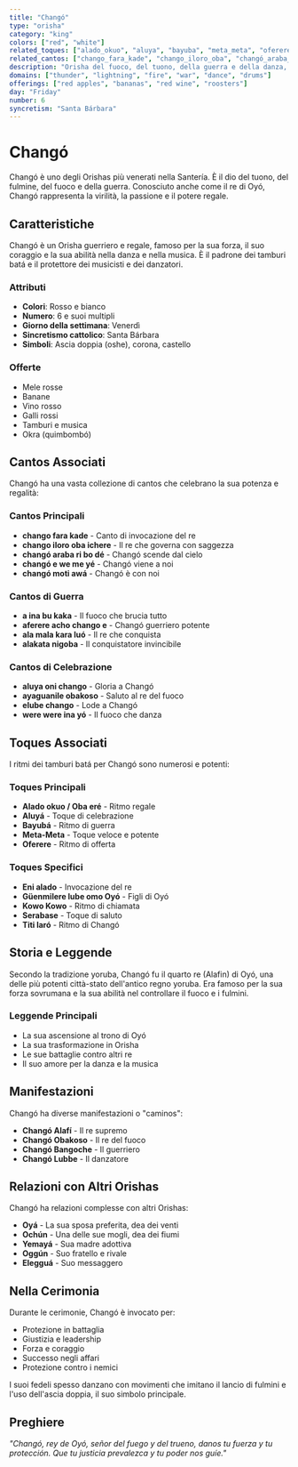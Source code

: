 ```yaml
---
title: "Changó"
type: "orisha"
category: "king"
colors: ["red", "white"]
related_toques: ["alado_okuo", "aluya", "bayuba", "meta_meta", "oferere"]
related_cantos: ["chango_fara_kade", "chango_iloro_oba", "changó_araba_ri_bo_dé"]
description: "Orisha del fuoco, del tuono, della guerra e della danza, re di Oyó"
domains: ["thunder", "lightning", "fire", "war", "dance", "drums"]
offerings: ["red apples", "bananas", "red wine", "roosters"]
day: "Friday"
number: 6
syncretism: "Santa Bárbara"
---
```


# Changó

Changó è uno degli Orishas più venerati nella Santería. È il dio del tuono, del fulmine, del fuoco e della guerra. Conosciuto anche come il re di Oyó, Changó rappresenta la virilità, la passione e il potere regale.

## Caratteristiche

Changó è un Orisha guerriero e regale, famoso per la sua forza, il suo coraggio e la sua abilità nella danza e nella musica. È il padrone dei tamburi batá e il protettore dei musicisti e dei danzatori.

### Attributi
- **Colori**: Rosso e bianco
- **Numero**: 6 e suoi multipli
- **Giorno della settimana**: Venerdì
- **Sincretismo cattolico**: Santa Bárbara
- **Simboli**: Ascia doppia (oshe), corona, castello

### Offerte
- Mele rosse
- Banane
- Vino rosso
- Galli rossi
- Tamburi e musica
- Okra (quimbombó)

## Cantos Associati

Changó ha una vasta collezione di cantos che celebrano la sua potenza e regalità:

### Cantos Principali
- **chango fara kade** - Canto di invocazione del re
- **chango iloro oba ichere** - Il re che governa con saggezza
- **changó araba ri bo dé** - Changó scende dal cielo
- **changó e we me yé** - Changó viene a noi
- **changó moti awá** - Changó è con noi

### Cantos di Guerra
- **a ina bu kaka** - Il fuoco che brucia tutto
- **aferere acho chango e** - Changó guerriero potente
- **ala mala kara luó** - Il re che conquista
- **alakata nigoba** - Il conquistatore invincibile

### Cantos di Celebrazione
- **aluya oni chango** - Gloria a Changó
- **ayaguanile obakoso** - Saluto al re del fuoco
- **elube chango** - Lode a Changó
- **were were ina yó** - Il fuoco che danza

## Toques Associati

I ritmi dei tamburi batá per Changó sono numerosi e potenti:

### Toques Principali
- **Alado okuo / Oba eré** - Ritmo regale
- **Aluyá** - Toque di celebrazione
- **Bayubá** - Ritmo di guerra
- **Meta-Meta** - Toque veloce e potente
- **Oferere** - Ritmo di offerta

### Toques Specifici
- **Eni alado** - Invocazione del re
- **Güenmilere lube omo Oyó** - Figli di Oyó
- **Kowo Kowo** - Ritmo di chiamata
- **Serabase** - Toque di saluto
- **Titi laró** - Ritmo di Changó

## Storia e Leggende

Secondo la tradizione yoruba, Changó fu il quarto re (Alafin) di Oyó, una delle più potenti città-stato dell'antico regno yoruba. Era famoso per la sua forza sovrumana e la sua abilità nel controllare il fuoco e i fulmini.

### Leggende Principali
- La sua ascensione al trono di Oyó
- La sua trasformazione in Orisha
- Le sue battaglie contro altri re
- Il suo amore per la danza e la musica

## Manifestazioni

Changó ha diverse manifestazioni o "caminos":

- **Changó Alafí** - Il re supremo
- **Changó Obakoso** - Il re del fuoco
- **Changó Bangoche** - Il guerriero
- **Changó Lubbe** - Il danzatore

## Relazioni con Altri Orishas

Changó ha relazioni complesse con altri Orishas:

- **Oyá** - La sua sposa preferita, dea dei venti
- **Ochún** - Una delle sue mogli, dea dei fiumi
- **Yemayá** - Sua madre adottiva
- **Oggún** - Suo fratello e rivale
- **Elegguá** - Suo messaggero

## Nella Cerimonia

Durante le cerimonie, Changó è invocato per:
- Protezione in battaglia
- Giustizia e leadership
- Forza e coraggio
- Successo negli affari
- Protezione contro i nemici

I suoi fedeli spesso danzano con movimenti che imitano il lancio di fulmini e l'uso dell'ascia doppia, il suo simbolo principale.

## Preghiere

*"Changó, rey de Oyó, señor del fuego y del trueno, danos tu fuerza y tu protección. Que tu justicia prevalezca y tu poder nos guíe."*

